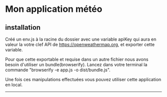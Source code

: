 # Mon application météo

## installation
Créé un env.js à la racine du dossier avec une variable apiKey qui aura en valeur la votre clef API de https://openweathermap.org, et exporter cette variable.

Pour que cette exportable et requise dans un autre fichier nous avons besoin d'utiliser un bundle(browserify). Lancez dans votre terminal la commande "browserify -e app.js -o dist/bundle.js".

Une fois ces manipulations effectuées vous pouvez utiliser cette application en local.
____